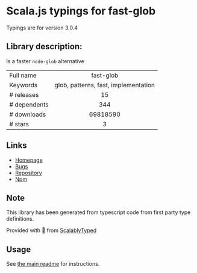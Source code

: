 
# Scala.js typings for fast-glob

Typings are for version 3.0.4

## Library description:
Is a faster `node-glob` alternative

|                    |                 |
| ------------------ | :-------------: |
| Full name          | fast-glob |
| Keywords           | glob, patterns, fast, implementation |
| # releases         | 15 |
| # dependents       | 344 |
| # downloads        | 69818590 |
| # stars            | 3 |

## Links
- [Homepage](https://github.com/mrmlnc/fast-glob#readme)
- [Bugs](https://github.com/mrmlnc/fast-glob/issues)
- [Repository](https://github.com/mrmlnc/fast-glob)
- [Npm](https://www.npmjs.com/package/fast-glob)
    


## Note
This library has been generated from typescript code from first party type definitions.

Provided with :purple_heart: from [ScalablyTyped](https://github.com/oyvindberg/ScalablyTyped)

## Usage
See [the main readme](../../readme.md) for instructions.


